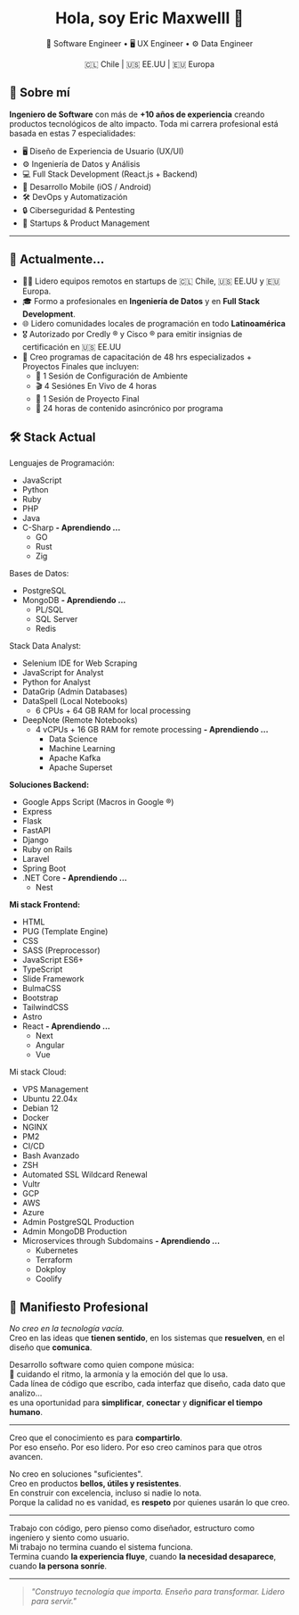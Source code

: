 <h1 align="center">Hola, soy Eric Maxwelll 👋</h1>
<p align="center">🔩 Software Engineer • 🖥️ UX Engineer • ⚙️ Data Engineer</p>
<p align="center">🇨🇱 Chile | 🇺🇸 EE.UU | 🇪🇺 Europa</p>

## 🧠 Sobre mí

**Ingeniero de Software** con más de **+10 años de experiencia** creando productos tecnológicos de alto impacto. Toda mi carrera profesional está basada en estas 7 especialidades:

- 🖥️ Diseño de Experiencia de Usuario (UX/UI)
- ⚙️ Ingeniería de Datos y Análisis
- 💻 Full Stack Development (React.js + Backend)
- 📱 Desarrollo Mobile (iOS / Android)
- 🛠 DevOps y Automatización
- 🔒 Ciberseguridad & Pentesting
- 🚀 Startups & Product Management

---

## 💼 Actualmente...

- 👨‍💻 Lidero equipos remotos en startups de 🇨🇱 Chile, 🇺🇸 EE.UU y 🇪🇺 Europa.
- 🎓 Formo a profesionales en **Ingeniería de Datos** y en **Full Stack Development**.
- 🌐 Lidero comunidades locales de programación en todo **Latinoamérica**
- 🎖️ Autorizado por Credly ® y Cisco ® para emitir insignias de certificación en 🇺🇸 EE.UU
- 💼 Creo programas de capacitación de 48 hrs especializados + Proyectos Finales que incluyen:
    - 🧰 1 Sesión de Configuración de Ambiente
    - 🎬 4 Sesiónes En Vivo de 4 horas
    - 💼 1 Sesión de Proyecto Final 
    - 📖 24 horas de contenido asincrónico por programa

## 🛠 Stack Actual

Lenguajes de Programación:

- JavaScript
- Python
- Ruby
- PHP
- Java
- C-Sharp
**- Aprendiendo ...**
    - GO
    - Rust
    - Zig


Bases de Datos:

- PostgreSQL
- MongoDB
**- Aprendiendo ...**
    - PL/SQL
    - SQL Server
    - Redis

Stack Data Analyst:

- Selenium IDE for Web Scraping
- JavaScript for Analyst
- Python for Analyst
- DataGrip (Admin Databases)
- DataSpell (Local Notebooks)
  - 6 CPUs + 64 GB RAM for local processing
- DeepNote (Remote Notebooks)
  - 4 vCPUs + 16 GB RAM for remote processing
**- Aprendiendo ...**
    - Data Science
    - Machine Learning
    - Apache Kafka
    - Apache Superset


**Soluciones Backend:**

- Google Apps Script (Macros in Google ®)
- Express
- Flask
- FastAPI
- Django
- Ruby on Rails
- Laravel
- Spring Boot
- .NET Core
**- Aprendiendo ...**
    - Nest


**Mi stack Frontend:**

- HTML
- PUG (Template Engine)
- CSS
- SASS (Preprocessor)
- JavaScript ES6+
- TypeScript
- Slide Framework
- BulmaCSS
- Bootstrap
- TailwindCSS
- Astro
- React
**- Aprendiendo ...**
    - Next
    - Angular
    - Vue

Mi stack Cloud:

- VPS Management
- Ubuntu 22.04x
- Debian 12
- Docker
- NGINX
- PM2
- CI/CD 
- Bash Avanzado
- ZSH
- Automated SSL Wildcard Renewal
- Vultr
- GCP
- AWS
- Azure
- Admin PostgreSQL Production
- Admin MongoDB Production
- Microservices through Subdomains
**- Aprendiendo ...**
    - Kubernetes
    - Terraform
    - Dokploy
    - Coolify

## 📜 Manifiesto Profesional

_No creo en la tecnología vacía._  
Creo en las ideas que **tienen sentido**, en los sistemas que **resuelven**, en el diseño que **comunica**.

Desarrollo software como quien compone música:  
🎵 cuidando el ritmo, la armonía y la emoción del que lo usa.  
Cada línea de código que escribo, cada interfaz que diseño, cada dato que analizo…  
es una oportunidad para **simplificar**, **conectar** y **dignificar el tiempo humano**.

---

Creo que el conocimiento es para **compartirlo**.  
Por eso enseño. Por eso lidero. Por eso creo caminos para que otros avancen.

No creo en soluciones "suficientes".  
Creo en productos **bellos, útiles y resistentes**.  
En construir con excelencia, incluso si nadie lo nota.  
Porque la calidad no es vanidad, es **respeto** por quienes usarán lo que creo.

---

Trabajo con código, pero pienso como diseñador, estructuro como ingeniero y siento como usuario.  
Mi trabajo no termina cuando el sistema funciona.  
Termina cuando **la experiencia fluye**, cuando **la necesidad desaparece**, cuando **la persona sonríe**.

---

> _"Construyo tecnología que importa. Enseño para transformar. Lidero para servir."_


